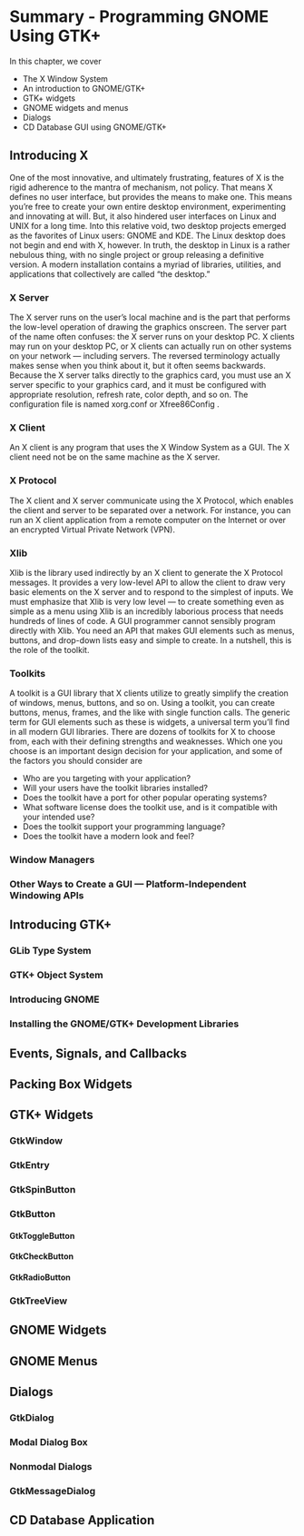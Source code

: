 # Summary - Programming GNOME Using GTK+

In this chapter, we cover
* The X Window System
* An introduction to GNOME/GTK+
* GTK+ widgets
* GNOME widgets and menus
* Dialogs
* CD Database GUI using GNOME/GTK+

## Introducing X
One of the most innovative, and ultimately frustrating, features of X is the
rigid adherence to the mantra of mechanism, not policy. That means X defines no user interface, but provides the means to make one. This means you’re free to create your own entire desktop environment, experimenting and innovating at will. But, it also hindered user interfaces on Linux and UNIX for a long time. Into this relative void, two desktop projects emerged as the favorites of Linux users: GNOME and KDE. The Linux desktop does not begin and end with X, however. In truth, the desktop in Linux is a rather nebulous thing, with no single project or group releasing a definitive version. A modern installation contains a myriad of libraries, utilities, and applications that collectively are called “the desktop.”

### X Server
The X server runs on the user’s local machine and is the part that performs the low-level operation of drawing the graphics onscreen. The server part of the name often confuses: the X server runs on your desktop PC. X clients may run on your desktop PC, or X clients can actually run on other systems on your network — including servers. The reversed terminology actually makes sense when you think about it, but it often seems backwards.
Because the X server talks directly to the graphics card, you must use an X server specific to your graphics card, and it must be configured with appropriate resolution, refresh rate, color depth, and so on. The configuration file is named xorg.conf or Xfree86Config .

### X Client

An X client is any program that uses the X Window System as a GUI. The X client need not be on the same machine as the X server.

### X Protocol

The X client and X server communicate using the X Protocol, which enables the client and server to be separated over a network. For instance, you can run an X client application from a remote computer on the Internet or over an encrypted Virtual Private Network (VPN).

### Xlib

Xlib is the library used indirectly by an X client to generate the X Protocol messages. It provides a very low-level API to allow the client to draw very basic elements on the X server and to respond to the simplest of inputs. We must emphasize that Xlib is very low level — to create something even as simple as a menu using Xlib is an incredibly laborious process that needs hundreds of lines of code.
A GUI programmer cannot sensibly program directly with Xlib. You need an API that makes GUI elements such as menus, buttons, and drop-down lists easy and simple to create. In a nutshell, this is the role of the toolkit.

### Toolkits
A toolkit is a GUI library that X clients utilize to greatly simplify the creation of windows, menus, buttons, and so on. Using a toolkit, you can create buttons, menus, frames, and the like with single function calls. The generic term for GUI elements such as these is widgets, a universal term you’ll find in all
modern GUI libraries.
There are dozens of toolkits for X to choose from, each with their defining strengths and weaknesses.
Which one you choose is an important design decision for your application, and some of the factors you should consider are
* Who are you targeting with your application?
* Will your users have the toolkit libraries installed?
* Does the toolkit have a port for other popular operating systems?
* What software license does the toolkit use, and is it compatible with your intended use?
* Does the toolkit support your programming language?
* Does the toolkit have a modern look and feel?

### Window Managers

### Other Ways to Create a GUI — Platform-Independent Windowing APIs

## Introducing GTK+

### GLib Type System

### GTK+ Object System

### Introducing GNOME

### Installing the GNOME/GTK+ Development Libraries

## Events, Signals, and Callbacks

## Packing Box Widgets

## GTK+ Widgets

### GtkWindow

### GtkEntry

### GtkSpinButton

### GtkButton

#### GtkToggleButton

#### GtkCheckButton

#### GtkRadioButton

### GtkTreeView
 
## GNOME Widgets

## GNOME Menus

## Dialogs

### GtkDialog

### Modal Dialog Box

### Nonmodal Dialogs

### GtkMessageDialog

## CD Database Application

